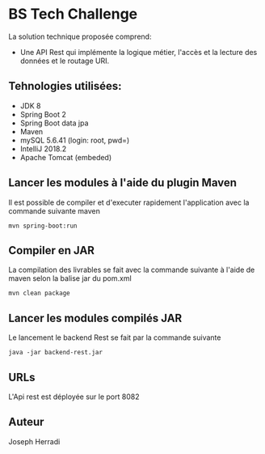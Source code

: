 # BS Tech Challenge
La solution technique proposée comprend:
* Une API Rest qui implémente la logique métier, l'accès et la lecture des données et le routage URI.


## Tehnologies utilisées:
* JDK 8
* Spring Boot 2
* Spring Boot data jpa
* Maven
* mySQL 5.6.41 (login: root, pwd=)
* IntelliJ 2018.2
* Apache Tomcat (embeded)



## Lancer les modules à l'aide du plugin Maven

Il est possible de compiler et d'executer rapidement l'application avec la commande suivante maven

```
mvn spring-boot:run
```

## Compiler en JAR

La compilation des livrables se fait avec la commande suivante à l'aide de maven selon la balise <packaging>jar</packaging> du pom.xml
```
mvn clean package
```

## Lancer les modules compilés JAR
Le lancement le backend  Rest se fait par la commande suivante
```
java -jar backend-rest.jar
```

## URLs

L'Api rest  est déployée sur le port 8082

## Auteur

Joseph Herradi

